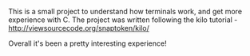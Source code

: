 This is a small project to understand how terminals work, and get more experience with C.
The project was written following the kilo tutorial - http://viewsourcecode.org/snaptoken/kilo/ 

Overall it's been a pretty interesting experience!

